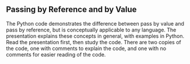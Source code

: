 ## Passing by Reference and by Value
The Python code demonstrates the difference between pass by value and pass by reference, but is conceptually applicable to any language. The presentation explains these concepts in general, with examples in Python. Read the presentation first, then study the code. There are two copies of the code, one with comments to explain the code, and one with no comments for easier reading of the code.
